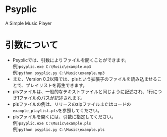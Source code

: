 # Psyplic
A Simple Music Player

# 引数について
 - Psyplicでは、引数によりファイルを開くことができます。<br>
例)`psyplic.exe C:\Music\example.mp3`<br>
例)`python psyplic.py C:\Music\example.mp3`<br>
 - また、Version 0.2以降では、plsという拡張子のファイルを読み込ませることで、プレイリストを再生できます。
 - plsファイルは、一般的なテキストファイルと同じように記述され、1行につき1ファイルのパスが記述されます。
 - plsファイルの例は、リリースのzipファイルまたはコードの`example_playlist.pls`を参照してください。
 - plsファイルを開くには、引数に指定してください。<br>
例)`psyplic.exe C:\Music\example.pls`<br>
例)`python psyplic.py C:\Music\example.pls`
